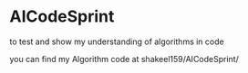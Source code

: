 # AICodeSprint
to test and show my understanding of algorithms in code 


you can find my Algorithm code at shakeel159/AICodeSprint/
